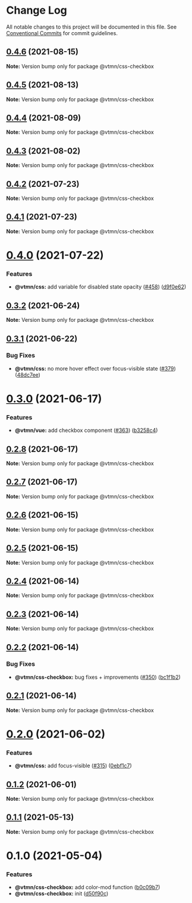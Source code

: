 # Change Log

All notable changes to this project will be documented in this file.
See [Conventional Commits](https://conventionalcommits.org) for commit guidelines.

## [0.4.6](https://github.com/Decathlon/vitamin-web/compare/@vtmn/css-checkbox@0.4.5...@vtmn/css-checkbox@0.4.6) (2021-08-15)

**Note:** Version bump only for package @vtmn/css-checkbox





## [0.4.5](https://github.com/Decathlon/vitamin-web/compare/@vtmn/css-checkbox@0.4.4...@vtmn/css-checkbox@0.4.5) (2021-08-13)

**Note:** Version bump only for package @vtmn/css-checkbox





## [0.4.4](https://github.com/Decathlon/vitamin-web/compare/@vtmn/css-checkbox@0.4.3...@vtmn/css-checkbox@0.4.4) (2021-08-09)

**Note:** Version bump only for package @vtmn/css-checkbox





## [0.4.3](https://github.com/Decathlon/vitamin-web/compare/@vtmn/css-checkbox@0.4.2...@vtmn/css-checkbox@0.4.3) (2021-08-02)

**Note:** Version bump only for package @vtmn/css-checkbox





## [0.4.2](https://github.com/Decathlon/vitamin-web/compare/@vtmn/css-checkbox@0.4.1...@vtmn/css-checkbox@0.4.2) (2021-07-23)

**Note:** Version bump only for package @vtmn/css-checkbox





## [0.4.1](https://github.com/Decathlon/vitamin-web/compare/@vtmn/css-checkbox@0.4.0...@vtmn/css-checkbox@0.4.1) (2021-07-23)

**Note:** Version bump only for package @vtmn/css-checkbox





# [0.4.0](https://github.com/Decathlon/vitamin-web/compare/@vtmn/css-checkbox@0.3.2...@vtmn/css-checkbox@0.4.0) (2021-07-22)


### Features

* **@vtmn/css:** add variable for disabled state opacity ([#458](https://github.com/Decathlon/vitamin-web/issues/458)) ([d9f0e62](https://github.com/Decathlon/vitamin-web/commit/d9f0e624e55e4c6c1d1cb8672dd159c1879abfbd))





## [0.3.2](https://github.com/Decathlon/vitamin-web/compare/@vtmn/css-checkbox@0.3.1...@vtmn/css-checkbox@0.3.2) (2021-06-24)

**Note:** Version bump only for package @vtmn/css-checkbox





## [0.3.1](https://github.com/Decathlon/vitamin-web/compare/@vtmn/css-checkbox@0.3.0...@vtmn/css-checkbox@0.3.1) (2021-06-22)


### Bug Fixes

* **@vtmn/css:** no more hover effect over focus-visible state ([#379](https://github.com/Decathlon/vitamin-web/issues/379)) ([48dc7ee](https://github.com/Decathlon/vitamin-web/commit/48dc7eea56caf547fea98f210852003dff4fa162))





# [0.3.0](https://github.com/Decathlon/vitamin-web/compare/@vtmn/css-checkbox@0.2.8...@vtmn/css-checkbox@0.3.0) (2021-06-17)


### Features

* **@vtmn/vue:** add checkbox component ([#363](https://github.com/Decathlon/vitamin-web/issues/363)) ([b3258c4](https://github.com/Decathlon/vitamin-web/commit/b3258c4374dac5a22d3e208cb785b444b6bdfdfd))





## [0.2.8](https://github.com/Decathlon/vitamin-web/compare/@vtmn/css-checkbox@0.2.7...@vtmn/css-checkbox@0.2.8) (2021-06-17)

**Note:** Version bump only for package @vtmn/css-checkbox





## [0.2.7](https://github.com/Decathlon/vitamin-web/compare/@vtmn/css-checkbox@0.2.6...@vtmn/css-checkbox@0.2.7) (2021-06-17)

**Note:** Version bump only for package @vtmn/css-checkbox





## [0.2.6](https://github.com/Decathlon/vitamin-web/compare/@vtmn/css-checkbox@0.2.5...@vtmn/css-checkbox@0.2.6) (2021-06-15)

**Note:** Version bump only for package @vtmn/css-checkbox





## [0.2.5](https://github.com/Decathlon/vitamin-web/compare/@vtmn/css-checkbox@0.2.4...@vtmn/css-checkbox@0.2.5) (2021-06-15)

**Note:** Version bump only for package @vtmn/css-checkbox





## [0.2.4](https://github.com/Decathlon/vitamin-web/compare/@vtmn/css-checkbox@0.2.3...@vtmn/css-checkbox@0.2.4) (2021-06-14)

**Note:** Version bump only for package @vtmn/css-checkbox





## [0.2.3](https://github.com/Decathlon/vitamin-web/compare/@vtmn/css-checkbox@0.2.2...@vtmn/css-checkbox@0.2.3) (2021-06-14)

**Note:** Version bump only for package @vtmn/css-checkbox





## [0.2.2](https://github.com/Decathlon/vitamin-web/compare/@vtmn/css-checkbox@0.2.1...@vtmn/css-checkbox@0.2.2) (2021-06-14)


### Bug Fixes

* **@vtmn/css-checkbox:** bug fixes + improvements ([#350](https://github.com/Decathlon/vitamin-web/issues/350)) ([bc1f1b2](https://github.com/Decathlon/vitamin-web/commit/bc1f1b2141573596e0468d5fcbe67daa6edae8d2))





## [0.2.1](https://github.com/Decathlon/vitamin-web/compare/@vtmn/css-checkbox@0.2.0...@vtmn/css-checkbox@0.2.1) (2021-06-14)

**Note:** Version bump only for package @vtmn/css-checkbox





# [0.2.0](https://github.com/Decathlon/vitamin-web/compare/@vtmn/css-checkbox@0.1.2...@vtmn/css-checkbox@0.2.0) (2021-06-02)


### Features

* **@vtmn/css:** add focus-visible  ([#315](https://github.com/Decathlon/vitamin-web/issues/315)) ([0ebf1c7](https://github.com/Decathlon/vitamin-web/commit/0ebf1c7505d2506d964f4dbd878489ce93be421b))





## [0.1.2](https://github.com/Decathlon/vitamin-web/compare/@vtmn/css-checkbox@0.1.1...@vtmn/css-checkbox@0.1.2) (2021-06-01)

**Note:** Version bump only for package @vtmn/css-checkbox





## [0.1.1](https://github.com/Decathlon/vitamin-web/compare/@vtmn/css-checkbox@0.1.0...@vtmn/css-checkbox@0.1.1) (2021-05-13)

**Note:** Version bump only for package @vtmn/css-checkbox





# 0.1.0 (2021-05-04)


### Features

* **@vtmn/css-checkbox:** add color-mod function ([b0c09b7](https://github.com/Decathlon/vitamin-web/commit/b0c09b7a057b004b9aef871ad90632be99a8b5aa))
* **@vtmn/css-checkbox:** init ([d50f90c](https://github.com/Decathlon/vitamin-web/commit/d50f90c14d27af023e8e7f7304ae311f1b9990ac))
